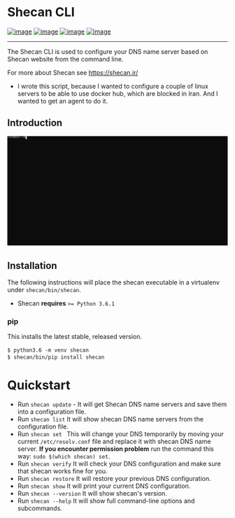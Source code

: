 # Shecan CLI

[![image](https://img.shields.io/pypi/v/shecan.svg)](https://pypi.org/project/shecan/)
[![image](https://img.shields.io/pypi/l/shecan.svg)](https://pypi.org/project/shecan/)
[![image](https://img.shields.io/pypi/pyversions/shecan.svg)](https://pypi.org/project/shecan/)
[![image](https://img.shields.io/badge/Say%20Thanks-!-1EAEDB.svg)](https://saythanks.io/to/GreatBahram)

------------------------------------------------------------------------

The Shecan CLI is used to configure your DNS name server based on Shecan website from the command line.

For more about Shecan see https://shecan.ir/

* I wrote this script, because I wanted to configure a couple of linux servers to be able to use docker hub, which are blocked in Iran. And I wanted to get an agent to do it.

## Introduction

![How to use shecan?](./shecan.svg)

## Installation

The following instructions will place the shecan executable in a
virtualenv under `shecan/bin/shecan`.

- Shecan **requires** `>= Python 3.6.1`

### pip

This installs the latest stable, released version.

```
$ python3.6 -m venv shecan
$ shecan/bin/pip install shecan
```
# Quickstart

* Run ``shecan update`` - It will get Shecan DNS name servers and save them into a configuration file.
* Run ``shecan list`` It will show shecan DNS name servers from the configuration file.
* Run ``shecan set `` This will change your DNS temporarily by moving your current `/etc/resolv.conf` file and replace it with shecan DNS name server. **If you encounter permission problem** run the command this way: `sudo $(which shecan) set`.
* Run ``shecan verify`` It will check your DNS configuration and make sure that shecan works fine for you.
* Run ``shecan restore`` It will restore your previous DNS configuration.
* Run ``shecan show`` It will print your current DNS configuration.
* Run ``shecan --version`` It will show shecan's version.
* Run ``shecan --help`` It will show full command-line options and subcommands.
